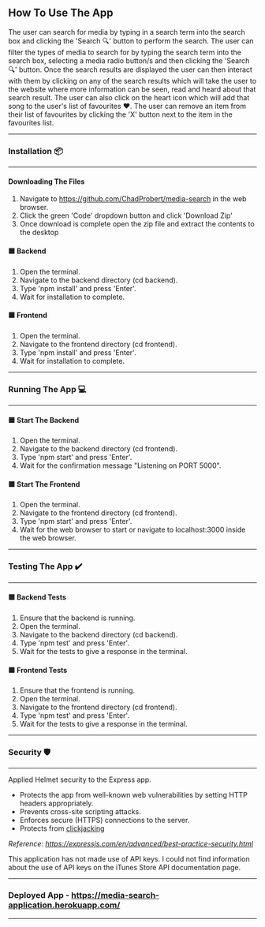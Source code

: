 ## How To Use The App

The user can search for media by typing in a search term into the search box and clicking the 'Search 🔍' button to perform the search.
The user can filter the types of media to search for by typing the search term into the search box, selecting a media radio button/s and then clicking the 'Search 🔍' button. Once the search results are displayed the user can then interact with them by clicking on any of the search results which will take the user to the website where more information can be seen, read and heard about that search result. The user can also click on the heart icon which will add that song to the user's list of favourites :heart:.
The user can remove an item from their list of favourites by clicking the 'X' button next to the item in the favourites list.

---
### Installation :package:
---

####  Downloading The Files 
1. Navigate to https://github.com/ChadProbert/media-search in the web browser.
2. Click the green 'Code' dropdown button and click 'Download Zip'
3. Once download is complete open the zip file and extract the contents to the desktop

#### :blue_square: Backend
1. Open the terminal.
2. Navigate to the backend directory (cd backend).
3. Type 'npm install' and press 'Enter'.
4. Wait for installation to complete.

#### :green_square: Frontend
1. Open the terminal.
2. Navigate to the frontend directory (cd frontend).
3. Type 'npm install' and press 'Enter'.
4. Wait for installation to complete.

---
### Running The App :computer:
---

#### :blue_square: Start The Backend
1. Open the terminal.
2. Navigate to the backend directory (cd frontend).
3. Type 'npm start' and press 'Enter'.
4. Wait for the confirmation message "Listening on PORT 5000".

#### :green_square: Start The Frontend
1. Open the terminal.
2. Navigate to the frontend directory (cd frontend).
3. Type 'npm start' and press 'Enter'.
4. Wait for the web browser to start or navigate to localhost:3000 inside the web browser.

---
### Testing The App :heavy_check_mark:
---

#### :blue_square: Backend Tests
1. Ensure that the backend is running.
2. Open the terminal.
3. Navigate to the backend directory (cd backend).
4. Type 'npm test' and press 'Enter'.
5. Wait for the tests to give a response in the terminal.

#### :green_square: Frontend Tests
1. Ensure that the frontend is running.
2. Open the terminal.
3. Navigate to the frontend directory (cd frontend).
4. Type 'npm test' and press 'Enter'.
5. Wait for the tests to give a response in the terminal.

---
### Security :shield:
---

Applied Helmet security to the Express app.
* Protects the app from well-known web vulnerabilities by setting HTTP headers appropriately.
* Prevents cross-site scripting attacks.
* Enforces secure (HTTPS) connections to the server.
* Protects from [clickjacking](https://www.imperva.com/learn/application-security/clickjacking/)

*Reference: https://expressjs.com/en/advanced/best-practice-security.html*

This application has not made use of API keys. I could not find information about the use of API keys on the iTunes Store API documentation page.

---
### Deployed App - https://media-search-application.herokuapp.com/
---
